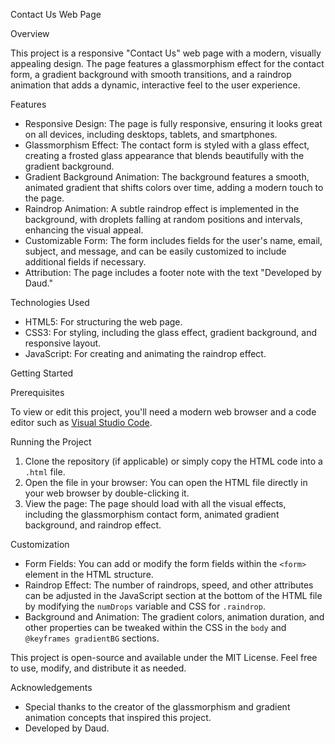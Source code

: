Contact Us Web Page

 Overview

This project is a responsive "Contact Us" web page with a modern, visually appealing design. The page features a glassmorphism effect for the contact form, a gradient background with smooth transitions, and a raindrop animation that adds a dynamic, interactive feel to the user experience.

Features

- Responsive Design: The page is fully responsive, ensuring it looks great on all devices, including desktops, tablets, and smartphones.
- Glassmorphism Effect: The contact form is styled with a glass effect, creating a frosted glass appearance that blends beautifully with the gradient background.
- Gradient Background Animation: The background features a smooth, animated gradient that shifts colors over time, adding a modern touch to the page.
- Raindrop Animation: A subtle raindrop effect is implemented in the background, with droplets falling at random positions and intervals, enhancing the visual appeal.
- Customizable Form: The form includes fields for the user's name, email, subject, and message, and can be easily customized to include additional fields if necessary.
- Attribution: The page includes a footer note with the text "Developed by Daud."

Technologies Used

- HTML5: For structuring the web page.
- CSS3: For styling, including the glass effect, gradient background, and responsive layout.
- JavaScript: For creating and animating the raindrop effect.

 Getting Started

Prerequisites

To view or edit this project, you'll need a modern web browser and a code editor such as [Visual Studio Code](https://code.visualstudio.com/).

Running the Project

1. Clone the repository (if applicable) or simply copy the HTML code into a `.html` file.
2. Open the file in your browser: You can open the HTML file directly in your web browser by double-clicking it.
3. View the page: The page should load with all the visual effects, including the glassmorphism contact form, animated gradient background, and raindrop effect.

Customization

- Form Fields: You can add or modify the form fields within the `<form>` element in the HTML structure.
- Raindrop Effect: The number of raindrops, speed, and other attributes can be adjusted in the JavaScript section at the bottom of the HTML file by modifying the `numDrops` variable and CSS for `.raindrop`.
- Background and Animation: The gradient colors, animation duration, and other properties can be tweaked within the CSS in the `body` and `@keyframes gradientBG` sections.

This project is open-source and available under the MIT License. Feel free to use, modify, and distribute it as needed.

Acknowledgements

- Special thanks to the creator of the glassmorphism and gradient animation concepts that inspired this project.
- Developed by Daud.

